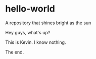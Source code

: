 # hello-world
A repository that shines bright as the sun

Hey guys, what's up?

This is Kevin. I know nothing.

The end.
